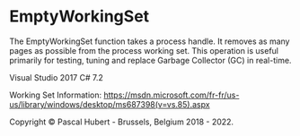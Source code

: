 # EmptyWorkingSet
The EmptyWorkingSet function takes a process handle. It removes as many pages as possible from the process working set.
This operation is useful primarily for testing, tuning and replace Garbage Collector (GC) in real-time.

Visual Studio 2017 C# 7.2

Working Set Information: https://msdn.microsoft.com/fr-fr/us-us/library/windows/desktop/ms687398(v=vs.85).aspx

Copyright © Pascal Hubert - Brussels, Belgium 2018 - 2022.
